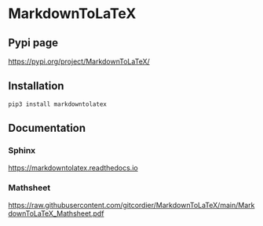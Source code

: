 # MarkdownToLaTeX
## Pypi page
https://pypi.org/project/MarkdownToLaTeX/

## Installation 

    pip3 install markdowntolatex

## Documentation
### Sphinx
https://markdowntolatex.readthedocs.io
### Mathsheet
https://raw.githubusercontent.com/gitcordier/MarkdownToLaTeX/main/MarkdownToLaTeX_Mathsheet.pdf
